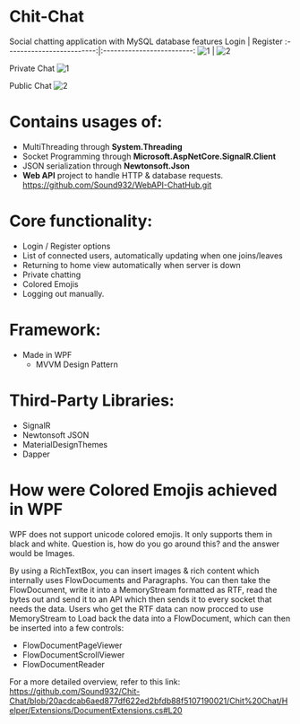 # Chit-Chat
Social chatting application with MySQL database features
Login             |  Register
:-------------------------:|:-------------------------:
![1](https://user-images.githubusercontent.com/71935713/110955002-ca075580-8351-11eb-97ce-832d15ac0ad1.png)  |  ![2](https://user-images.githubusercontent.com/71935713/110955050-d68bae00-8351-11eb-9e12-406220e313a7.png)

Private Chat
![1](https://user-images.githubusercontent.com/71935713/115125572-bba3fd80-9fd1-11eb-9f73-d6f24e9c2e5e.png)

Public Chat
![2](https://user-images.githubusercontent.com/71935713/115125578-ca8ab000-9fd1-11eb-862c-4aaf45dee46f.png)




# Contains usages of:
* MultiThreading through **System.Threading**
* Socket Programming through **Microsoft.AspNetCore.SignalR.Client**
* JSON serialization through **Newtonsoft.Json**
* **Web API** project to handle HTTP & database requests. https://github.com/Sound932/WebAPI-ChatHub.git

# Core functionality:
* Login / Register options
* List of connected users, automatically updating when one joins/leaves
* Returning to home view automatically when server is down
* Private chatting
* Colored Emojis
* Logging out manually.

# Framework:
* Made in WPF
     * MVVM Design Pattern
 
 # Third-Party Libraries:
 * SignalR
 * Newtonsoft JSON
 * MaterialDesignThemes
 * Dapper

 # How were Colored Emojis achieved in WPF
WPF does not support unicode colored emojis. It only supports them in black and white. Question is, how do you go around this? and the answer would be Images.

By using a RichTextBox, you can insert images & rich content which internally uses FlowDocuments and Paragraphs. You can then take the FlowDocument, write it into a MemoryStream formatted as RTF, read the bytes out and send it to an API which then sends it to every socket that needs the data. Users who get the RTF data can now procced to use MemoryStream to Load back the data into a FlowDocument, which can then be inserted into a few controls:
* FlowDocumentPageViewer
* FlowDocumentScrollViewer
* FlowDocumentReader

For a more detailed overview, refer to this link: 
https://github.com/Sound932/Chit-Chat/blob/20acdcab6aed877df622ed2bfdb88f5107190021/Chit%20Chat/Helper/Extensions/DocumentExtensions.cs#L20

